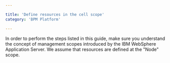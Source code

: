 ```yaml
---

title: 'Define resources in the cell scope'
category: 'BPM Platform'

---
```



In order to perform the steps listed in this guide, make sure you understand the concept of management scopes introduced by the IBM WebSphere Application Server. We assume that resources are defined at the "Node" scope. <a href="ref:asset:/guides/installation-guide/was/assets/img/scope-highlight.png" target="_blank"><img class="tile" src="ref:asset:/guides/installation-guide/was/assets/img/scope-highlight.png" alt=""/></a>